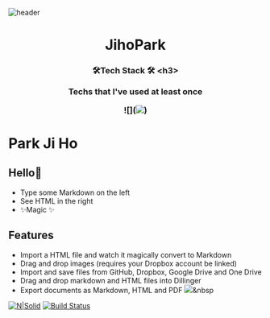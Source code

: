 
![header](https://capsule-render.vercel.app/api?type=Waving&color=auto&height=300&text=JihoPark!&r&animation=fadeIn&fontColor=&)
<h1 align="center">JihoPark</h1>
<h3 align="center"> 🛠️Tech Stack 🛠️ <️h3>
<p align="center">Techs that I've used at least once </p>
<p align="center">![](<img src="https://img.shields.io/badge/C-lightgrey?style=for-the-badge&logo=C&logoColor=black">) </p>

# Park Ji Ho
## Hello👋

- Type some Markdown on the left
- See HTML in the right
- ✨Magic ✨

## Features

- Import a HTML file and watch it magically convert to Markdown
- Drag and drop images (requires your Dropbox account be linked)
- Import and save files from GitHub, Dropbox, Google Drive and One Drive
- Drag and drop markdown and HTML files into Dillinger
- Export documents as Markdown, HTML and PDF
<img src="https://img.shields.io/badge/Python-3766AB?style=flat-square&logo=Python&logoColor=white"/></a>&nbsp 


[![N|Solid](https://cldup.com/dTxpPi9lDf.thumb.png)](https://nodesource.com/products/nsolid)
[![Build Status](https://travis-ci.org/joemccann/dillinger.svg?branch=master)](https://travis-ci.org/joemccann/dillinger)



<!--
**Jihobp/Jihobp** is a ✨ _special_ ✨ repository because its `README.md` (this file) appears on your GitHub profile.

Here are some ideas to get you started:

- 🔭 I’m currently working on ...
- 🌱 I’m currently learning ...
- 👯 I’m looking to collaborate on ...
- 🤔 I’m looking for help with ...
- 💬 Ask me about ...
- 📫 How to reach me: ...
- 😄 Pronouns: ...
- ⚡ Fun fact: ...
-->

